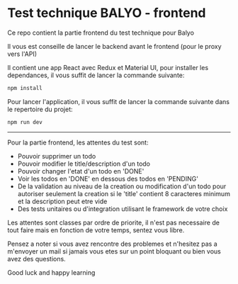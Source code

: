 # Test technique BALYO - frontend

Ce repo contient la partie frontend du test technique pour Balyo

Il vous est conseille de lancer le backend avant le frontend (pour le proxy vers l'API)

Il contient une app React avec Redux et Material UI, pour installer les dependances, il vous suffit de lancer la commande suivante:

```bash
npm install
```

Pour lancer l'application, il vous suffit de lancer la commande suivante dans le repertoire du projet:
```bash
npm run dev
```

___

Pour la partie frontend, les attentes du test sont:

- Pouvoir supprimer un todo
- Pouvoir modifier le title/description d'un todo
- Pouvoir changer l'etat d'un todo en 'DONE'
- Voir les todos en 'DONE' en dessous des todos en 'PENDING'  
- De la validation au niveau de la creation ou modification d'un todo pour autoriser seulement la creation si le 'title' contient 8 caracteres minimum et la description peut etre vide
- Des tests unitaires ou d'integration utilisant le framework de votre choix

Les attentes sont classes par ordre de priorite, il n'est pas necessaire de tout faire mais en fonction de votre temps, sentez vous libre.

Pensez a noter si vous avez rencontre des problemes et n'hesitez pas a m'envoyer un mail si jamais vous etes sur un point bloquant ou bien vous avez des questions.

Good luck and happy learning